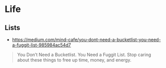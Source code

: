 # Life


## Lists

* https://medium.com/mind-cafe/you-dont-need-a-bucketlist-you-need-a-fuggit-list-985984ac54d7

> You Don’t Need a Bucketlist. You Need a Fuggit List. Stop caring about these things to free up time, money, and energy.